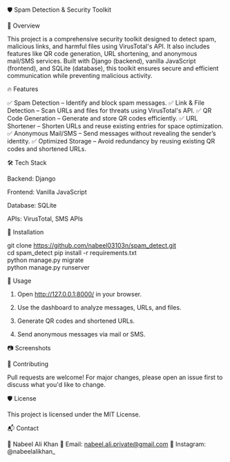 🛡 Spam Detection & Security Toolkit

🚀 Overview

This project is a comprehensive security toolkit designed to detect spam, malicious links, and harmful files using VirusTotal's API. It also includes features like QR code generation, URL shortening, and anonymous mail/SMS services. Built with Django (backend), vanilla JavaScript (frontend), and SQLite (database), this toolkit ensures secure and efficient communication while preventing malicious activity.

🔥 Features

✅ Spam Detection – Identify and block spam messages.
✅ Link & File Detection – Scan URLs and files for threats using VirusTotal's API.
✅ QR Code Generation – Generate and store QR codes efficiently.
✅ URL Shortener – Shorten URLs and reuse existing entries for space optimization.
✅ Anonymous Mail/SMS – Send messages without revealing the sender’s identity.
✅ Optimized Storage – Avoid redundancy by reusing existing QR codes and shortened URLs.

🛠 Tech Stack

Backend: Django

Frontend: Vanilla JavaScript

Database: SQLite

APIs: VirusTotal, SMS APIs


📜 Installation

git clone https://github.com/nabeel03103n/spam_detect.git  
cd spam_detect
pip install -r requirements.txt  
python manage.py migrate  
python manage.py runserver

🎯 Usage

1. Open http://127.0.0.1:8000/ in your browser.


2. Use the dashboard to analyze messages, URLs, and files.


3. Generate QR codes and shortened URLs.


4. Send anonymous messages via mail or SMS.



📷 Screenshots


🤝 Contributing

Pull requests are welcome! For major changes, please open an issue first to discuss what you'd like to change.

🛡 License

This project is licensed under the MIT License.

📬 Contact

👤 Nabeel Ali Khan
📧 Email: nabeel.ali.private@gmail.com
📸 Instagram: @nabeelalikhan_

